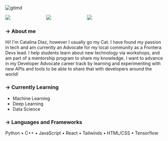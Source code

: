 ![gitmd](https://user-images.githubusercontent.com/35554706/137431806-1761115f-3a79-4ab7-8cbb-3642c13e5928.png)



[<img src="https://user-images.githubusercontent.com/35554706/137433614-1a351361-d02b-4841-be02-49751c6ee5ea.png">](https://twitter.com/catalina_dev)
&nbsp;&nbsp;&nbsp;&nbsp;&nbsp;&nbsp;&nbsp;&nbsp;&nbsp;&nbsp;&nbsp;&nbsp;&nbsp;&nbsp;&nbsp;&nbsp;&nbsp;&nbsp;&nbsp;&nbsp;&nbsp;&nbsp;&nbsp;&nbsp;&nbsp;&nbsp;&nbsp;
[<img src="https://user-images.githubusercontent.com/35554706/137433615-d4d21dec-0641-4c50-a5ad-4d7668e0a742.png">](https://www.linkedin.com/in/catalina-d/)
&nbsp;&nbsp;&nbsp;&nbsp;&nbsp;&nbsp;&nbsp;&nbsp;&nbsp;&nbsp;&nbsp;&nbsp;&nbsp;&nbsp;&nbsp;&nbsp;&nbsp;&nbsp;&nbsp;&nbsp;&nbsp;&nbsp;&nbsp;&nbsp;&nbsp;&nbsp;&nbsp;
[<img src="https://user-images.githubusercontent.com/35554706/137433610-55a4bd4b-4d7b-49e0-81c5-a90e1e58091b.png">](https://github.com/catydiaz4863/Resume-/blob/main/catalinadiazresume.pdf)

### &#8594; About me
Hi! I'm Catalina Diaz, however I usually go my Cat. I have found my passion in tech and am currently an Advocate for my local community as a Frontera Devs lead. I help students learn about new technology via workshops, and am part of a mentorship program to share my knowledge. I want to advance in my Developer Advocate career track by learning and experimenting with new APIs and tools to be able to share that with developers around the world! 

### &#8594; Currently Learning
- Machine Learning
- Deep Learning
- Data Science 

### &#8594; Languages and Frameworks
Python • C++ • JavaScript • React • Tailwinds • HTML/CSS • Tensorflow 

